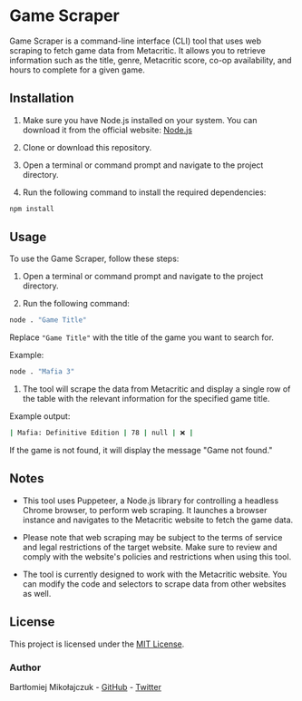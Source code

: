 # Game Scraper

Game Scraper is a command-line interface (CLI) tool that uses web scraping to fetch game data from Metacritic. It allows you to retrieve information such as the title, genre, Metacritic score, co-op availability, and hours to complete for a given game.

## Installation

1. Make sure you have Node.js installed on your system. You can download it from the official website: [Node.js](https://nodejs.org)

2. Clone or download this repository.

3. Open a terminal or command prompt and navigate to the project directory.

4. Run the following command to install the required dependencies:

```bash
npm install
```

## Usage

To use the Game Scraper, follow these steps:

1. Open a terminal or command prompt and navigate to the project directory.

2. Run the following command:

```bash
node . "Game Title"
```

Replace `"Game Title"` with the title of the game you want to search for.

Example:

```bash
node . "Mafia 3"
```

1. The tool will scrape the data from Metacritic and display a single row of the table with the relevant information for the specified game title.

Example output:

```bash
| Mafia: Definitive Edition | 78 | null | ❌ |
```

If the game is not found, it will display the message "Game not found."

## Notes

- This tool uses Puppeteer, a Node.js library for controlling a headless Chrome browser, to perform web scraping. It launches a browser instance and navigates to the Metacritic website to fetch the game data.

- Please note that web scraping may be subject to the terms of service and legal restrictions of the target website. Make sure to review and comply with the website's policies and restrictions when using this tool.

- The tool is currently designed to work with the Metacritic website. You can modify the code and selectors to scrape data from other websites as well.

## License

This project is licensed under the [MIT License](LICENSE).

### Author
Bartłomiej Mikołajczuk - [GitHub](github.com/beardless) - [Twitter](twitter.com/beardless_dev](https://twitter.com/beardlesSole47))